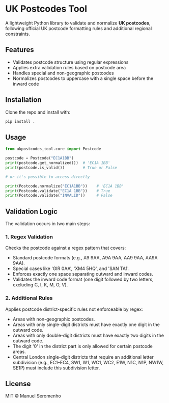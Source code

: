 # UK Postcodes Tool

A lightweight Python library to validate and normalize **UK postcodes**, following official UK postcode formatting rules and additional regional constraints.

## Features

- Validates postcode structure using regular expressions
- Applies extra validation rules based on postcode area
- Handles special and non-geographic postcodes
- Normalizes postcodes to uppercase with a single space before the inward code

## Installation

Clone the repo and install with:

```bash
pip install .
```

## Usage

```python
from ukpostcodes_tool.core import Postcode

postcode = Postcode("EC1A1BB")
print(postcode.get_normalized())  # 'EC1A 1BB'
print(postcode.is_valid())        # True or False

# or it's possible to access directly

print(Postcode.normalize("EC1A1BB"))    # 'EC1A 1BB'
print(Postcode.validate("EC1A 1BB"))    # True
print(Postcode.validate("INVALID"))     # False
```

## Validation Logic

The validation occurs in two main steps:

### 1. Regex Validation

Checks the postcode against a regex pattern that covers:
- Standard postcode formats (e.g., A9 9AA, A9A 9AA, AA9 9AA, AA9A 9AA).
- Special cases like 'GIR 0AA', 'XM4 5HQ', and 'SAN TA1'.
- Enforces exactly one space separating outward and inward codes.
- Validates the inward code format (one digit followed by two letters, excluding C, I, K, M, O, V).


### 2. Additional Rules

Applies postcode district-specific rules not enforceable by regex:
- Areas with non-geographic postcodes.
- Areas with only single-digit districts must have exactly one digit in the outward code.
- Areas with only double-digit districts must have exactly two digits in the outward code.
- The digit '0' in the district part is only allowed for certain postcode areas.
- Central London single-digit districts that require an additional letter subdivision
  (e.g., EC1–EC4, SW1, W1, WC1, WC2, E1W, N1C, N1P, NW1W, SE1P) must include this subdivision letter.


## License

MIT © Manuel Seromenho
